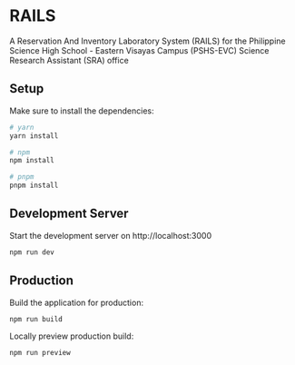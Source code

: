 # RAILS

A Reservation And Inventory Laboratory System (RAILS) for the Philippine Science High School - Eastern Visayas Campus (PSHS-EVC) Science Research Assistant (SRA) office 

## Setup

Make sure to install the dependencies:

```bash
# yarn
yarn install

# npm
npm install

# pnpm
pnpm install
```

## Development Server

Start the development server on http://localhost:3000

```bash
npm run dev
```

## Production

Build the application for production:

```bash
npm run build
```

Locally preview production build:

```bash
npm run preview
```
